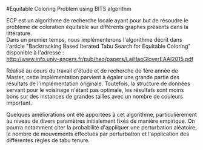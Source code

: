 #Equitable Coloring Problem using BITS algorithm

ECP est un algorithme de recherche locale ayant	pour but de résoudre le problème de coloration équitable sur différents graphes
présents dans la littérature.								
Dans un premier temps, nous implémenterons l'algorithme décrit dans	l'article "Backtracking Based Iterated Tabu Search for
Equitable Coloring" disponible à l'adresse :					
http://www.info.univ-angers.fr/pub/hao/papers/LaiHaoGloverEAAI2015.pdf  

Réalisé au cours du travail d'étude et de recherche de 1ère année de Master, cette implémentation parvient à égaler une grande
partie des résultats de l'implémentation originale. Toutefois, la structure de données servant pour le voisinage n'étant pas
optimale, les résultats sont moins bons sur des instances de grandes tailles avec un nombre de couleurs important.

Quelques améliorations ont été apportées à cet algorithme, particulièrement au niveau de divers paramètres initialement fixés de
manière empirique. On pourra notamment citer la probabilité d'appliquer une perturbation aléatoire, le nombre de mouvements
effectués par perturbation et l'application des différentes règles de tabu tenure.
